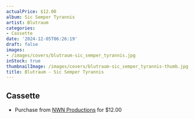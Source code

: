 ```yaml
---
actualPrice: $12.00
album: Sic Semper Tyrannis
artist: Blutraum
categories:
- Cassette
date: '2024-12-05T06:26:19'
draft: false
images:
- /images/covers/blutraum-sic_semper_tyrannis.jpg
inStock: true
thumbnailImage: /images/covers/blutraum-sic_semper_tyrannis-thumb.jpg
title: Blutraum - Sic Semper Tyrannis
---
```


## Cassette
* Purchase from [NWN Productions](http://shop.nwnprod.com/index.php?route=product/product&path=73&product_id=49638&sort=pd.name&order=ASC) for $12.00
